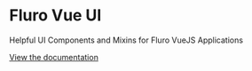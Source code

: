 # Fluro Vue UI
Helpful UI Components and Mixins for Fluro VueJS Applications

[View the documentation](https://fluro-developers.github.io/fluro-vue/)
